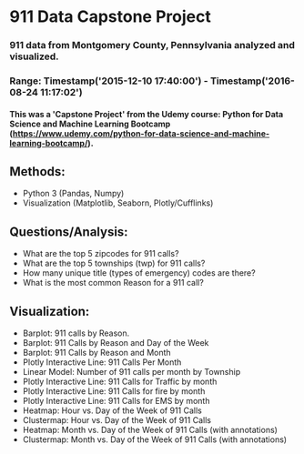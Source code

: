 # 911 Data Capstone Project
### 911 data from Montgomery County, Pennsylvania analyzed and visualized.
### Range: Timestamp('2015-12-10 17:40:00') - Timestamp('2016-08-24 11:17:02')
#### This was a 'Capstone Project' from the Udemy course: Python for Data Science and Machine Learning Bootcamp (https://www.udemy.com/python-for-data-science-and-machine-learning-bootcamp/). 
## Methods:
 - Python 3 (Pandas, Numpy)
 - Visualization (Matplotlib, Seaborn, Plotly/Cufflinks)
 
 ## Questions/Analysis:
 - What are the top 5 zipcodes for 911 calls?
 - What are the top 5 townships (twp) for 911 calls? 
 - How many unique title (types of emergency) codes are there?
 - What is the most common Reason for a 911 call?
 ## Visualization:
 - Barplot: 911 calls by Reason. 
 - Barplot: 911 Calls by Reason and Day of the Week
 - Barplot: 911 Calls by Reason and Month
 - Plotly Interactive Line: 911 Calls Per Month
 - Linear Model: Number of 911 calls per month by Township
 - Plotly Interactive Line: 911 Calls for Traffic by month
 - Plotly Interactive Line: 911 Calls for fire by month
 - Plotly Interactive Line: 911 Calls for EMS by month
 - Heatmap: Hour vs. Day of the Week of 911 Calls 
 - Clustermap: Hour vs. Day of the Week of 911 Calls 
 - Heatmap: Month vs. Day of the Week of 911 Calls (with annotations)
 - Clustermap: Month vs. Day of the Week of 911 Calls (with annotations)
 
 
